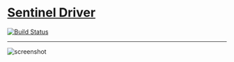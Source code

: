 # [Sentinel Driver](https://stupefied-liskov-be143f.netlify.com/)
[![Build Status](https://travis-ci.com/shgysk8zer0/sentinel-driver.svg?branch=master)](https://travis-ci.com/shgysk8zer0/sentinel-driver)
- - -
![screenshot](https://i.imgur.com/dYhDnrkl.png)
